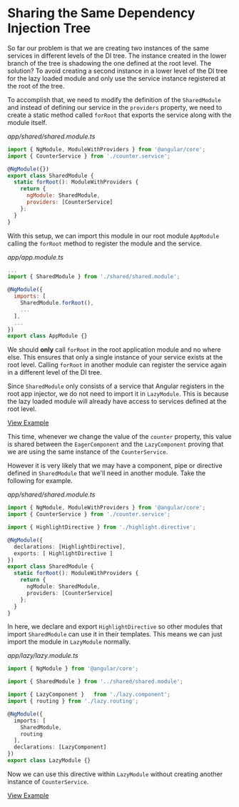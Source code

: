 # Sharing the Same Dependency Injection Tree

So far our problem is that we are creating two instances of the same services in different levels of the DI tree. The instance created in the lower branch of the tree is shadowing the one defined at the root level. The solution? To avoid creating a second instance in a lower level of the DI tree for the lazy loaded module and only use the service instance registered at the root of the tree.

To accomplish that, we need to modify the definition of the `SharedModule` and instead of defining our service in the `providers` property, we need to create a static method called `forRoot` that exports the service along with the module itself.

_app/shared/shared.module.ts_

```javascript
import { NgModule, ModuleWithProviders } from '@angular/core';
import { CounterService } from './counter.service';

@NgModule({})
export class SharedModule {
  static forRoot(): ModuleWithProviders {
    return {
      ngModule: SharedModule,
      providers: [CounterService]
    };
  }
}
```

With this setup, we can import this module in our root module `AppModule` calling the `forRoot` method to register the module and the service.

_app/app.module.ts_

```javascript
...
import { SharedModule } from './shared/shared.module';

@NgModule({
  imports: [
    SharedModule.forRoot(),
    ...
  ],
  ...
})
export class AppModule {}
```

We should **only** call `forRoot` in the root application module and no where else. This ensures that only a single instance of your service exists at the root level. Calling `forRoot` in another module can register the service again in a different level of the DI tree.

Since `SharedModule` only consists of a service that Angular registers in the root app injector, we do not need to import it in `LazyModule`. This is because the lazy loaded module will already have access to services defined at the root level.

[View Example](https://plnkr.co/edit/dPpc40plyI8iu8ogrf3e?p=preview)

This time, whenever we change the value of the `counter` property, this value is shared between the `EagerComponent` and the `LazyComponent` proving that we are using the same instance of the `CounterService`.

However it is very likely that we may have a component, pipe or directive defined in `SharedModule` that we'll need in another module. Take the following for example.

_app/shared/shared.module.ts_

```typescript
import { NgModule, ModuleWithProviders } from '@angular/core';
import { CounterService } from './counter.service';

import { HighlightDirective } from './highlight.directive';

@NgModule({
  declarations: [HighlightDirective],
  exports: [ HighlightDirective ]
})
export class SharedModule {
  static forRoot(): ModuleWithProviders {
    return {
      ngModule: SharedModule,
      providers: [CounterService]
    };
  }
}
```

In here, we declare and export `HighlightDirective` so other modules that import `SharedModule` can use it in their templates. This means we can just import the module in `LazyModule` normally.

_app/lazy/lazy.module.ts_

```typescript
import { NgModule } from '@angular/core';

import { SharedModule } from '../shared/shared.module';

import { LazyComponent }   from './lazy.component';
import { routing } from './lazy.routing';

@NgModule({
  imports: [
    SharedModule,
    routing
  ],
  declarations: [LazyComponent]
})
export class LazyModule {}
```

Now we can use this directive within `LazyModule` without creating another instance of `CounterService`.

[View Example](https://plnkr.co/edit/kqat7k4YhLSDKrjr8x2f?p=preview)

